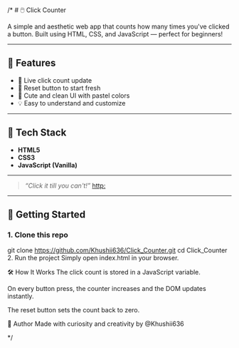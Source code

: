 /* # 🖱️ Click Counter

A simple and aesthetic web app that counts how many times you've clicked a button. Built using HTML, CSS, and JavaScript — perfect for beginners!

---

## 🌟 Features

- 🔢 Live click count update
- 🧼 Reset button to start fresh
- 🎨 Cute and clean UI with pastel colors
- 💡 Easy to understand and customize

---

## 🔧 Tech Stack

- **HTML5**
- **CSS3**
- **JavaScript (Vanilla)**

---


> _“Click it till you can't!”_
> [http:](https://Khushii636.github.io/Front-End-Development-Projects/Click_counter)

---

## 🚀 Getting Started

### 1. Clone this repo

git clone https://github.com/Khushii636/Click_Counter.git
cd Click_Counter
2. Run the project
Simply open index.html in your browser.


🛠️ How It Works
The click count is stored in a JavaScript variable.

On every button press, the counter increases and the DOM updates instantly.

The reset button sets the count back to zero.

💖 Author
Made with curiosity and creativity by @Khushii636

*/
